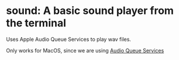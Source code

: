 # sound: A basic sound player from the terminal

Uses Apple Audio Queue Services to play wav files.

Only works for MacOS, since we are using [Audio Queue Services](https://developer.apple.com/documentation/audiotoolbox/audio_queue_services?language=objc)

